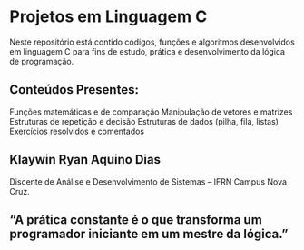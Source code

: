 
 # Projetos em Linguagem C
Neste repositório está contido códigos, funções e algoritmos desenvolvidos em linguagem C para fins de estudo, prática e desenvolvimento da lógica de programação.


## Conteúdos Presentes: 

 Funções matemáticas e de comparação
 Manipulação de vetores e matrizes
 Estruturas de repetição e decisão
 Estruturas de dados (pilha, fila, listas)
 Exercícios resolvidos e comentados


## Klaywin Ryan Aquino Dias
Discente de Análise e Desenvolvimento de Sistemas – IFRN Campus Nova Cruz.

## “A prática constante é o que transforma um programador iniciante em um mestre da lógica.”







